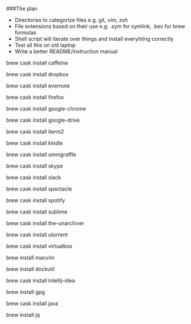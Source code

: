 ###The plan

* Directories to categorize files e.g. git, vim, zsh
* File extensions based on their use e.g. .sym for symlink, .bev for brew formulas
* Shell script will iterate over things and install everyhting correctly
* Test all this on old laptop
* Write a better README/instruction manual

brew cask install caffeine

brew cask install dropbox

brew cask install evernote

brew cask install firefox

brew cask install google-chrome

brew cask install google-drive

brew cask install iterm2

brew cask install kindle

brew cask install omnigraffle

brew cask install skype

brew cask install slack

brew cask install spectacle

brew cask install spotify

brew cask install sublime

brew cask install the-unarchiver

brew cask install utorrent

brew cask install virtualbox

brew install macvim

brew install dockutil

brew cask install intellij-idea

brew install gpg

brew cask install java

brew install jq
